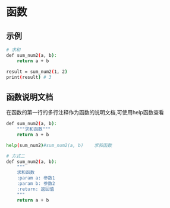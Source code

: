 # 函数
## 示例
```bash
# 求和
def sum_num2(a, b):
    return a + b

result = sum_num2(1, 2)
print(result) # 3
```

## 函数说明文档
在函数的第一行的多行注释作为函数的说明文档,可使用help函数查看
```bash
def sum_num2(a, b):
    """求和函数"""
    return a + b

help(sum_num2)#sum_num2(a, b)    求和函数

# 方式二
def sum_num2(a, b):
    """
    求和函数
    :param a: 参数1 
    :param b: 参数2
    :return: 返回值
    """
    return a + b
```
